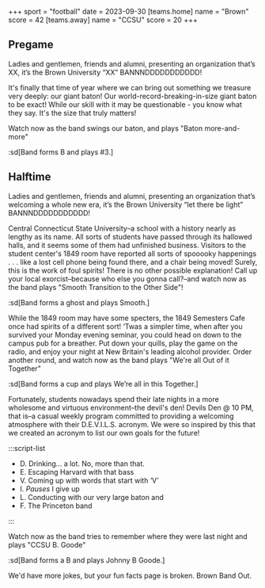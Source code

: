 +++
sport = "football"
date = 2023-09-30
[teams.home]
name = "Brown"
score = 42
[teams.away]
name = "CCSU"
score = 20
+++

## Pregame

Ladies and gentlemen, friends and alumni, presenting an organization that’s XX, it’s the Brown University “XX” BANNNDDDDDDDDDDD!

It's finally that time of year where we can bring out something we treasure very deeply: our giant baton! Our world-record-breaking-in-size giant baton to be exact! While our skill with it may be questionable - you know what they say. It's the size that truly matters!

Watch now as the band swings our baton, and plays "Baton more-and-more"

:sd[Band forms B and plays #3.]

## Halftime

Ladies and gentlemen, friends and alumni, presenting an organization that’s welcoming a whole new era, it’s the Brown University “let there be light” BANNNDDDDDDDDDDD!

Central Connecticut State University–a school with a history nearly as lengthy as its name. All sorts of students have passed through its hallowed halls, and it seems some of them had unfinished business. Visitors to the student center's 1849 room have reported all sorts of spooooky happenings . . . like a lost cell phone being found there, and a chair being moved! Surely, this is the work of foul spirits! There is no other possible explanation! Call up your local exorcist–because who else you gonna call?–and watch now as the band plays "Smooth Transition to the Other Side"!

:sd[Band forms a ghost and plays Smooth.]

While the 1849 room may have some specters, the 1849 Semesters Cafe once had spirits of a different sort! ‘Twas a simpler time, when after you survived your Monday evening seminar, you could head on down to the campus pub for a breather. Put down your quills, play the game on the radio, and enjoy your night at New Britain's leading alcohol provider. Order another round, and watch now as the band plays "We're all Out of it Together"

:sd[Band forms a cup and plays We’re all in this Together.]

Fortunately, students nowadays spend their late nights in a more wholesome and virtuous environment–the devil's den! Devils Den @ 10 PM, that is–a casual weekly program committed to providing a welcoming atmosphere with their D.E.V.I.L.S. acronym. We were so inspired by this that we created an acronym to list our own goals for the future!

:::script-list

- D. Drinking… a lot. No, more than that.
- E. Escaping Harvard with that bass
- V. Coming up with words that start with ‘V’
- I. _Pauses_ I give up
- L. Conducting with our very large baton and
- F. The Princeton band

:::

Watch now as the band tries to remember where they were last night and plays "CCSU B. Goode"

:sd[Band forms a B and plays Johnny B Goode.]

We'd have more jokes, but your fun facts page is broken. Brown Band Out.

